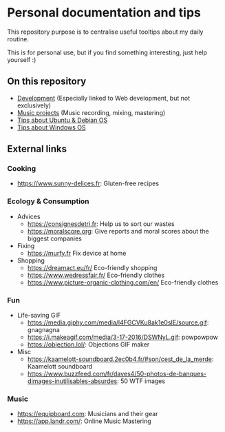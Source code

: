 # Personal documentation and tips

This repository purpose is to centralise useful tooltips about my daily routine.

This is for personal use, but if you find something interesting, just help yourself :)

## On this repository

- [Development](docs/development) (Especially linked to Web development, but not exclusively)
- [Music projects](docs/music) (Music recording, mixing, mastering)
- [Tips about Ubuntu & Debian OS](docs/ubuntu-debian)
- [Tips about Windows OS](docs/windows)

## External links

### Cooking

- https://www.sunny-delices.fr: Gluten-free recipes

### Ecology & Consumption

- Advices
    - https://consignesdetri.fr: Help us to sort our wastes
    - https://moralscore.org: Give reports and moral scores about the biggest companies
- Fixing
    - https://murfy.fr Fix device at home
- Shopping
    - https://dreamact.eu/fr/ Eco-friendly shopping
    - https://www.wedressfair.fr/ Eco-friendly clothes
    - https://www.picture-organic-clothing.com/en/ Eco-friendly clothes

### Fun

- Life-saving GIF
    - https://media.giphy.com/media/l4FGCVKu8ak1e0sIE/source.gif: gnagnagna
    - https://i.makeagif.com/media/3-17-2016/DSWNyL.gif: powpowpow
    - https://objection.lol/: Objections GIF maker
- Misc
    - https://kaamelott-soundboard.2ec0b4.fr/#son/cest_de_la_merde: Kaamelott soundboard
    - https://www.buzzfeed.com/fr/daves4/50-photos-de-banques-dimages-inutilisables-absurdes: 50 WTF images

### Music

- https://equipboard.com: Musicians and their gear
- https://app.landr.com/: Online Music Mastering

